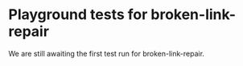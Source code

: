 # Playground tests for broken-link-repair
We are still awaiting the first test run for broken-link-repair.
